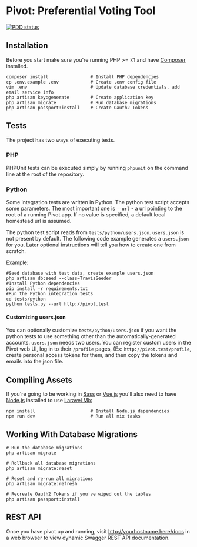 # Pivot: Preferential Voting Tool

[![PDD status](http://www.0pdd.com/svg?name=pivot-libre/pivot)](http://www.0pdd.com/p?name=pivot-libre/pivot)

## Installation

Before you start make sure you're running PHP >= 7.1 and have
[Composer](https://getcomposer.org/download/) installed.

```shell
composer install                # Install PHP dependencies
cp .env.example .env            # Create .env config file
vim .env                        # Update database credentials, add email service info
php artisan key:generate        # Create application key
php artisan migrate             # Run database migrations
php artisan passport:install    # Create Oauth2 Tokens
```

## Tests

The project has two ways of executing tests.

### PHP

PHPUnit tests can be executed simply by running `phpunit` on the command line at the root of the repository.

### Python
Some integration tests are written in Python. The python test script accepts some parameters. The most important one is `--url` - a url pointing to the root of a running Pivot app. If no value is specified, a default local homestead url is assumed.

The python test script reads from `tests/python/users.json`. `users.json` is not present by default. The following code example generates a `users.json` for you. Later optional instructions will tell you how to create one from scratch.

Example:

```shell
#Seed database with test data, create example users.json
php artisan db:seed --class=TravisSeeder
#Install Python dependencies
pip install -r requirements.txt
#Run the Python integration tests
cd tests/python
python tests.py --url http://pivot.test
```

#### Customizing users.json
You can optionally customize `tests/python/users.json` if you want the python tests to use something other than the automatically-generated accounts. `users.json` needs two users. You can register custom users in the Pivot web UI, log in to their `/profile` pages, (Ex: `http://pivot.test/profile`, create personal access tokens for them, and then copy the tokens and emails into the json file.

## Compiling Assets

If you're going to be working in [Sass](http://sass-lang.com/) or
[Vue.js](https://vuejs.org/) you'll also need to have
[Node.js](https://nodejs.org/en/) installed to use
[Laravel Mix](https://laravel.com/docs/5.4/mix)

```shell
npm install                     # Install Node.js dependencies
npm run dev                     # Run all mix tasks
```

## Working With Database Migrations

```shell
# Run the database migrations
php artisan migrate

# Rollback all database migrations
php artisan migrate:reset

# Reset and re-run all migrations
php artisan migrate:refresh

# Recreate Oauth2 Tokens if you've wiped out the tables
php artisan passport:install
```

## REST API
Once you have pivot up and running, visit http://yourhostname.here/docs in a web browser to view dynamic Swagger REST API documentation.
